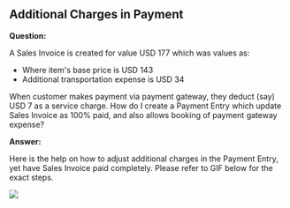 ## Additional Charges in Payment

  
**Question:**

A Sales Invoice is created for value USD 177 which was values as:

*   Where item's base price is USD 143
*   Additional transportation expense is USD 34

When customer makes payment via payment gateway, they deduct (say) USD 7 as a service charge. How do I create a Payment Entry which update Sales Invoice as 100% paid, and also allows booking of payment gateway expense?

**Answer:**

Here is the help on how to adjust additional charges in the Payment Entry, yet have Sales Invoice paid completely. Please refer to GIF below for the exact steps.

![](https://docs.erpnext.com/files/VPopPg2.gif)